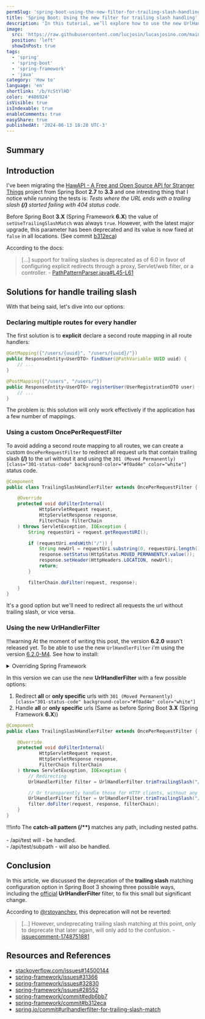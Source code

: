 ```yaml
---
permSlug: 'spring-boot-using-the-new-filter-for-trailing-slash-handling'
title: 'Spring Boot: Using the new filter for trailing slash handling'
description: 'In this tutorial, we’ll explore how to use the new UrlHandlerFilter to handle trailing slash in Spring Boot 3, including how to forward or redirect requests.'
image:
  src: 'https://raw.githubusercontent.com/lucjosin/lucasjosino.com/main/public/static/blog/YcStYlHD/spring-url-filter.png'
  position: 'left'
  showInPost: true
tags:
  - 'spring'
  - 'spring-boot'
  - 'spring-framework'
  - 'java'
category: 'How to'
language: 'en'
shortlink: '/b/YcStYlHD'
color: '#406924'
isVisible: true
isIndexable: true
enableComments: true
easyShare: true
publishedAt: '2024-06-13 18:20 UTC-3'
---
```


## Summary

## Introduction

I've been migrating the [HawAPI - A Free and Open Source API for Stranger Things](https://hawapi.theproject.id/) project from Spring Boot **2.7** to **3.3** and one intresting thing that I notice while running the tests is: _Tests where the URL ends with a trailing slash **(/)** started failing with 404 status code_.

Before Spring Boot **3.X** (Spring Framework **6.X**) the value of `setUseTrailingSlashMatch` was always `true`. However, with the latest major upgrade, this parameter has been deprecated and its value is now fixed at `false` in all locations. (See commit [b312eca](https://github.com/spring-projects/spring-framework/commit/b312eca39177cf9bd588c52c3b56ca42b4f75271))

According to the docs:

> [...] support for trailing slashes is deprecated as of 6.0 in favor of configuring explicit redirects through a proxy, Servlet/web filter, or a controller. - [PathPatternParser.java#L45-L61](https://github.com/spring-projects/spring-framework/blob/69c44dee9946d3bb1a1aa0ddef16f3226df6acc7/spring-web/src/main/java/org/springframework/web/util/pattern/PathPatternParser.java#L45-L61)

## Solutions for handle trailing slash

With that being said, let's dive into our options:

### Declaring multiple routes for every handler

The first solution is to **explicit** declare a second route mapping in all route handlers:

```java title="UserController.java"
@GetMapping({"/users/{uuid}", "/users/{uuid}/"})
public ResponseEntity<UserDTO> findUser(@PathVariable UUID uuid) {
    // ...
}

@PostMapping({"/users", "/users/"})
public ResponseEntity<UserDTO> registerUser(UserRegistrationDTO user) {
    // ...
}
```

The problem is: this solution will only work effectively if the application has a few number of mappings.

### Using a custom OncePerRequestFilter

To avoid adding a second route mapping to all routes, we can create a custom `OncePerRequestFilter` to redirect
all request urls that contain trailing slash **(/)** to the url without it and using the `301 (Moved Permanently)[class="301-status-code" background-color="#f0ad4e" color="white"]` status code.

```java title="TrailingSlashHandlerFilter.java" ins={10-19}
@Component
public class TrailingSlashHandlerFilter extends OncePerRequestFilter {

    @Override
    protected void doFilterInternal(
            HttpServletRequest request,
            HttpServletResponse response,
            FilterChain filterChain
    ) throws ServletException, IOException {
        String requestUri = request.getRequestURI();

        if (requestUri.endsWith("/")) {
            String newUrl = requestUri.substring(0, requestUri.length() - 1);
            response.setStatus(HttpStatus.MOVED_PERMANENTLY.value());
            response.setHeader(HttpHeaders.LOCATION, newUrl);
            return;
        }

        filterChain.doFilter(request, response);
    }
}
```

It's a good option but we'll need to redirect all requests the url without trailing slash, or vice versa.

### Using the new UrlHandlerFilter

!!!warning At the moment of writing this post, the version **6.2.0** wasn't released yet. To be able to use the new `UrlHandlerFilter` i'm using the version [6.2.0-M4](https://github.com/spring-projects/spring-framework/releases/tag/v6.2.0-M4). See how to install:

<details>
<summary>Overriding Spring Framework</summary>

1. Add the milestone repository to your pom.xml file:

```xml title="pom.xml" ins={7-14, 16-25} showLineNumbers=false
    <repositories>
        <repository>
            <id>maven_central</id>
            <name>Maven Central</name>
            <url>https://repo.maven.apache.org/maven2/</url>
        </repository>
        <repository>
            <id>spring-milestones</id>
            <name>Spring Milestones</name>
            <url>https://repo.spring.io/milestone</url>
            <snapshots>
                <enabled>false</enabled>
            </snapshots>
        </repository>
    </repositories>
    <pluginRepositories>
        <pluginRepository>
            <id>spring-milestones</id>
            <name>Spring Milestones</name>
            <url>https://repo.spring.io/milestone</url>
            <snapshots>
                <enabled>false</enabled>
            </snapshots>
        </pluginRepository>
    </pluginRepositories>
```

2. Override spring framework version:

```xml title="pom.xml" ins={3}
    <properties>
        <java.version>21</java.version>
        <spring-framework.version>6.2.0-M4</spring-framework.version>
    </properties>
```

</details>

In this version we can use the new **UrlHandlerFilter** with a few possible options:

1. Redirect **all** or **only specific** urls with `301 (Moved Permanently)[class="301-status-code" background-color="#f0ad4e" color="white"]`
2. Handle **all** or **only specific** urls (Same as before Spring Boot **3.X** (Spring Framework **6.X**))

```java title="TrailingSlashHandlerFilter.java" ins={10-15}
@Component
public class TrailingSlashHandlerFilter extends OncePerRequestFilter {

    @Override
    protected void doFilterInternal(
            HttpServletRequest request,
            HttpServletResponse response,
            FilterChain filterChain
    ) throws ServletException, IOException {
        // Redirecting
        UrlHandlerFilter filter = UrlHandlerFilter.trimTrailingSlash("/**").andRedirect(HttpStatus.PERMANENT_REDIRECT).build();

        // Or transparently handle those for HTTP clients, without any redirect:
        UrlHandlerFilter filter = UrlHandlerFilter.trimTrailingSlash("/**").andHandleRequest().build();
        filter.doFilter(request, response, filterChain);
    }
}
```

!!!info The **catch-all pattern (/\*\*)** matches any path, including nested paths. \
\
\- /api/test will - be handled.
\
\- /api/test/subpath - will also be handled.

## Conclusion

In this article, we discussed the deprecation of the **trailing slash** matching configuration option in Spring Boot 3 showing three possible ways, including the [official](#using-the-new-urlhandlerfilter) **UrlHandlerFilter** filter, to fix this small but significant change.

According to [@rstoyanchev](https://github.com/rstoyanchev), this deprecation will not be reverted:

> [...] However, undeprecating trailing slash matching at this point, only to deprecate that later again, will only add to the confusion. - [issuecomment-1748751881](https://github.com/spring-projects/spring-framework/issues/28552#issuecomment-1748751881)

## Resources and References

- [stackoverflow.com/issues#14500144](https://stackoverflow.com/a/74786037/14500144)
- [spring-framework/issues#31366](https://github.com/spring-projects/spring-framework/issues/31366)
- [spring-framework/issues#32830](https://github.com/spring-projects/spring-framework/issues/32830)
- [spring-framework/issues#28552](https://github.com/spring-projects/spring-framework/issues/28552)
- [spring-framework/commit#edb6bb7](https://github.com/spring-projects/spring-framework/commit/edb6bb717d9ea10429a9e5c1fba285cd7761d5a1)
- [spring-framework/commit#b312eca](https://github.com/spring-projects/spring-framework/commit/b312eca39177cf9bd588c52c3b56ca42b4f75271)
- [spring.io/commit#urlhandlerfilter-for-trailing-slash-match](https://spring.io/blog/2024/05/16/spring-framework-6-2-0-m2-available-now#urlhandlerfilter-for-trailing-slash-match)
